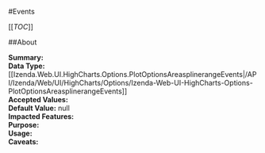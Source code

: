#Events

[[_TOC_]]

##About

**Summary:**   
**Data Type:** [[Izenda.Web.UI.HighCharts.Options.PlotOptionsAreasplinerangeEvents|/API/Izenda/Web/UI/HighCharts/Options/Izenda-Web-UI-HighCharts-Options-PlotOptionsAreasplinerangeEvents]]  
**Accepted Values:**   
**Default Value:** null  
**Impacted Features:**   
**Purpose:**   
**Usage:**   
**Caveats:**   

